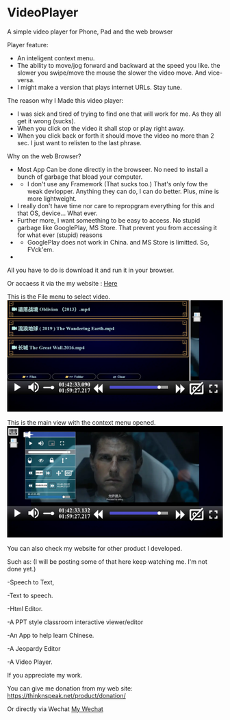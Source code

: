 # VideoPlayer
A simple video player for Phone, Pad and the web browser

Player feature: 
- An inteligent context menu.
- The ability to move/jog forward and backward at the speed you like. the slower you swipe/move the mouse the slower the video move. And vice-versa.
- I might make a version that plays internet URLs. Stay tune.

The reason why I Made this video player:
- I was sick and tired of trying to find one that will work for me. As they all get it wrong (sucks).
- When you click on the video it shall stop or play right away.
- When you click back or forth it should move the video no more than 2 sec. I just want to relisten to the last phrase.


Why on the web Browser?
- Most App Can be done directly in the browseer. No need to install a bunch of garbage that bload your computer.
- + I don't use any Framework (That sucks too.) That's only fow the weak devlopper. Anything they can do, I can do better. Plus, mine is more lightweight. 
- I really don't have time nor care to repropgram everything for this and that OS, device... What ever.
- Further more, I want someething to be easy to access. No stupid garbage like GooglePlay, MS Store. That prevent you from accessing it for what ever (stupid) reasons
- + GooglePlay does not work in China. and MS Store is limitted. So, FVck'em.
-  


All you have to do is download it and run it in your browser.

Or accaess it via the my website :  <a href="https://thinknspeak.net/tools/#CVideoPlayer">Here</a>

This is the File menu to select video. 
<img src="https://github.com/DCWizard/VideoPlayer/raw/refs/heads/main/img/VideoPlayerFileView.webp" >

This is the main view with the context menu opened. 
<img src="https://github.com/DCWizard/VideoPlayer/raw/refs/heads/main/img/VideoPlayerMainView.webp">


You can also check my website for other product I developed.

Such as: (I will be posting some of that here keep watching me. I'm not done yet.)

-Speech to Text,

-Text to speech.

-Html Editor.

-A PPT style classroom interactive viewer/editor

-An App to help learn Chinese.

-A Jeopardy Editor

-A Video Player.

If you appreciate my work.

You can give me donation from my web site: https://thinknspeak.net/product/donation/

Or directly via Wechat <a href="https://github.com/DCWizard/WriteIt/raw/refs/heads/main/img/MyWechat.webp" >My Wechat</a>


